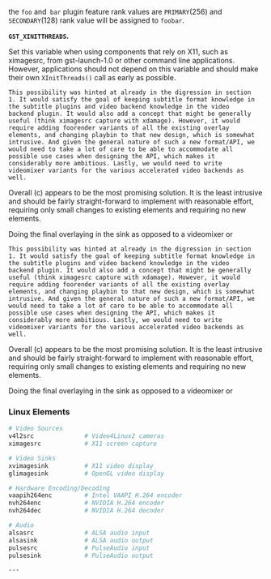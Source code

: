 the `foo` and` bar` plugin feature rank values are `PRIMARY`(256)
and `SECONDARY`(128) rank value will be assigned to `foobar`.

**`GST_XINITTHREADS`.**

Set this variable when using components that rely on X11, such as ximagesrc, 
from gst-launch-1.0 or other command line applications. However, applications 
should not depend on this variable and should make their own `XInitThreads()`
call as early as possible.
    
    This possibility was hinted at already in the digression in section
    1. It would satisfy the goal of keeping subtitle format knowledge in
    the subtitle plugins and video backend knowledge in the video
    backend plugin. It would also add a concept that might be generally
    useful (think ximagesrc capture with xdamage). However, it would
    require adding foorender variants of all the existing overlay
    elements, and changing playbin to that new design, which is somewhat
    intrusive. And given the general nature of such a new format/API, we
    would need to take a lot of care to be able to accommodate all
    possible use cases when designing the API, which makes it
    considerably more ambitious. Lastly, we would need to write
    videomixer variants for the various accelerated video backends as
    well.

Overall (c) appears to be the most promising solution. It is the least
intrusive and should be fairly straight-forward to implement with
reasonable effort, requiring only small changes to existing elements and
requiring no new elements.

Doing the final overlaying in the sink as opposed to a videomixer or
    
    This possibility was hinted at already in the digression in section
    1. It would satisfy the goal of keeping subtitle format knowledge in
    the subtitle plugins and video backend knowledge in the video
    backend plugin. It would also add a concept that might be generally
    useful (think ximagesrc capture with xdamage). However, it would
    require adding foorender variants of all the existing overlay
    elements, and changing playbin to that new design, which is somewhat
    intrusive. And given the general nature of such a new format/API, we
    would need to take a lot of care to be able to accommodate all
    possible use cases when designing the API, which makes it
    considerably more ambitious. Lastly, we would need to write
    videomixer variants for the various accelerated video backends as
    well.

Overall (c) appears to be the most promising solution. It is the least
intrusive and should be fairly straight-forward to implement with
reasonable effort, requiring only small changes to existing elements and
requiring no new elements.

Doing the final overlaying in the sink as opposed to a videomixer or

### Linux Elements
```bash
# Video Sources
v4l2src              # Video4Linux2 cameras
ximagesrc            # X11 screen capture

# Video Sinks
xvimagesink          # X11 video display
glimagesink          # OpenGL video display

# Hardware Encoding/Decoding
vaapih264enc         # Intel VAAPI H.264 encoder
nvh264enc            # NVIDIA H.264 encoder
nvh264dec            # NVIDIA H.264 decoder

# Audio
alsasrc              # ALSA audio input
alsasink             # ALSA audio output
pulsesrc             # PulseAudio input
pulsesink            # PulseAudio output

---


